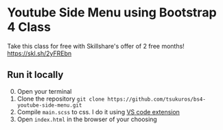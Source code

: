 # Youtube Side Menu using Bootstrap 4 Class
Take this class for free with Skillshare's offer of 2 free months! https://skl.sh/2yFREbn

## Run it locally

0) Open your terminal
1) Clone the repository `git clone https://github.com/tsukuros/bs4-youtube-side-menu.git`
2) Compile `main.scss` to css. I do it using [VS code extension](https://marketplace.visualstudio.com/items?itemName=ritwickdey.live-sass)
3) Open `index.html` in the browser of your choosing
